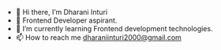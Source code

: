 - 👋 Hi there, I’m Dharani Inturi
- 👀 Frontend Developer aspirant.
- 🌱 I’m currently learning Frontend development technologies.
- 📫 How to reach me dharaniinturi2000@gmail.com

<!---
dharani-ds99/dharani-ds99 is a ✨ special ✨ repository because its `README.md` (this file) appears on your GitHub profile.
You can click the Preview link to take a look at your changes.
--->
